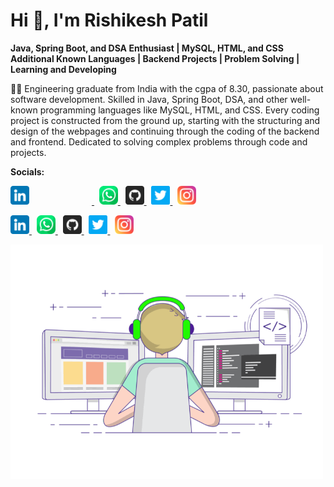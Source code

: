 # Hi 👋, I'm Rishikesh Patil

**Java, Spring Boot, and DSA Enthusiast | MySQL, HTML, and CSS Additional Known Languages | Backend Projects | Problem Solving | Learning and Developing**

👨‍💻 Engineering graduate from India with the cgpa of  8.30, passionate about software development. Skilled in Java, Spring Boot, DSA, and other well-known programming languages like MySQL, HTML, and CSS. Every coding project is constructed from the ground up, starting with the structuring and design of the webpages and continuing through the coding of the backend and frontend. Dedicated to solving complex problems through code and projects.

**Socials:**
<div>
    <a href="https://www.linkedin.com/in/patilrishikesh">
        <img src="linkedin.png" alt="instagram" width="30px" style="padding-right: 100px;">
    </a>
    &nbsp; <a href="https://wa.me/919137108042">
        <img src="whatsapp.png" alt="instagram" width="30px">
    </a>
    &nbsp; <a href="https://github.com/TheRishiPatil">
        <img src="github.png" alt="instagram" width="30px">
    </a>
    &nbsp; <a href="https://twitter.com/Rishi9137108042">
        <img src="twitter.png" alt="instagram" width="30px">
    </a>
    &nbsp; <a href="https://www.instagram.com/i_a_m_i_r_o_n_m_a_n/">
        <img src="instagram.png" alt="instagram" width="30px">
    </a>
</div>

<p>
        <p>
            <a href="https://www.linkedin.com/in/patilrishikesh">
                <img src="linkedin.png" alt="instagram" width="30px">
            </a>
            &nbsp; <a href="https://wa.me/919137108042">
                <img src="whatsapp.png" alt="instagram" width="30px">
            </a>
            &nbsp; <a href="https://github.com/TheRishiPatil">
                <img src="github.png" alt="instagram" width="30px">
            </a>
            &nbsp; <a href="https://twitter.com/Rishi9137108042">
                <img src="twitter.png" alt="instagram" width="30px">
            </a>
            &nbsp; <a href="https://www.instagram.com/i_a_m_i_r_o_n_m_a_n/">
                <img src="instagram.png" alt="instagram" width="30px">
            </a>
        </p>
        <img src="gif.gif" width="500px">
    </p>

